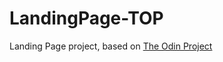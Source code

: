 # LandingPage-TOP

Landing Page project, based on [The Odin Project](https://www.theodinproject.com/lessons/foundations-landing-page)
